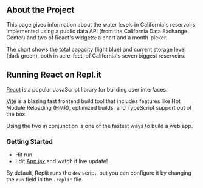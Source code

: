 ## About the Project
This page gives information about the water levels in California's reservoirs, implemented using a public data API (from the California Data Exchange Center) and two of React's widgets: a chart and a month-picker. 

The chart shows the total capacity (light blue) and current storage level (dark green), both in acre-feet, of California's seven biggest reservoirs.

## Running React on Repl.it

[React](https://reactjs.org/) is a popular JavaScript library for building user interfaces.

[Vite](https://vitejs.dev/) is a blazing fast frontend build tool that includes features like Hot Module Reloading (HMR), optimized builds, and TypeScript support out of the box.

Using the two in conjunction is one of the fastest ways to build a web app.

### Getting Started
- Hit run
- Edit [App.jsx](#src/App.jsx) and watch it live update!

By default, Replit runs the `dev` script, but you can configure it by changing the `run` field in the `.replit` file.
